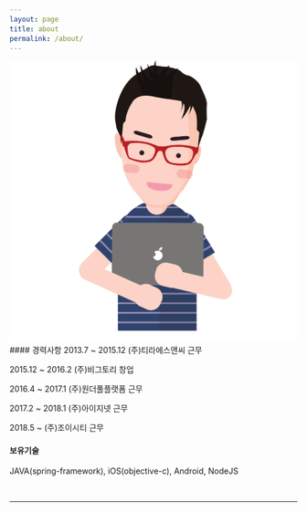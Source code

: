 ```yaml
---
layout: page
title: about
permalink: /about/
---
```


<img class="col one right" src="/img/prof_pic.png">

<br/>
#### 경력사항
2013.7 ~ 2015.12 (주)티라에스앤씨 근무

2015.12 ~ 2016.2 (주)비그토리 창업

2016.4 ~ 2017.1 (주)원더풀플랫폼 근무

2017.2 ~ 2018.1 (주)아이지넷 근무

2018.5 ~ (주)조이시티 근무

#### 보유기술
JAVA(spring-framework), iOS(objective-c), Android, NodeJS


<br/>
<hr/>
<br/>
<span class="contacticon center">
	<a href="mailto:cid@myrealplan.co.kr"><i class="fa fa-envelope-square"></i></a>
	<a href="https://github.com/clauzewitz" target="_blank"><i class="fa fa-github-square"></i></a>
</span>

<div class="col three caption">
</div>

